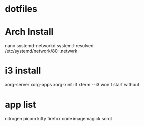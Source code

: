 # dotfiles


# Arch Install
nano
systemd-networkd
systemd-resolved
/etc/systemd/network/80-<link name>.network
# i3 install
xorg-server xorg-apps xorg-xinit
i3
xterm --i3 won't start without 
# app list
nitrogen
picom
kitty
firefox
code
imagemagick
scrot
